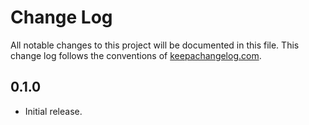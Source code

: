# Change Log

All notable changes to this project will be documented in this
file. This change log follows the conventions of
[keepachangelog.com](http://keepachangelog.com/).

## 0.1.0
- Initial release.
